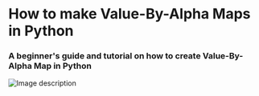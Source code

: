 # How to make Value-By-Alpha Maps in Python
### A beginner's guide and tutorial on how to create Value-By-Alpha Map in Python

![Image description](https://cdn-images-1.medium.com/max/880/1*QeqPc-RyT_aMwtggTJ4LSg.jpeg)
